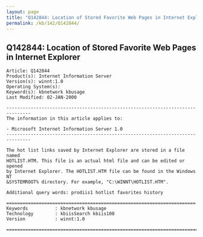 ```yaml
---
layout: page
title: "Q142844: Location of Stored Favorite Web Pages in Internet Explorer"
permalink: /kb/142/Q142844/
---
```


## Q142844: Location of Stored Favorite Web Pages in Internet Explorer

	Article: Q142844
	Product(s): Internet Information Server
	Version(s): winnt:1.0
	Operating System(s): 
	Keyword(s): kbnetwork kbusage
	Last Modified: 02-JAN-2000
	
	-------------------------------------------------------------------------------
	The information in this article applies to:
	
	- Microsoft Internet Information Server 1.0 
	-------------------------------------------------------------------------------
	
	The hot list links saved by Internet Explorer are stored in a file named
	HOTLIST.HTM. This file is an actual html file and can be edited or opened
	by Internet Explorer. The HOTLIST.HTM file can be found in the Windows NT
	&SYSTEMROOT% directory. For example, "C:\WINNT\HOTLIST.HTM".
	
	Additional query words: prodiis1 hotlist favorites history
	
	======================================================================
	Keywords          : kbnetwork kbusage 
	Technology        : kbiisSearch kbiis100
	Version           : winnt:1.0
	
	=============================================================================
	
